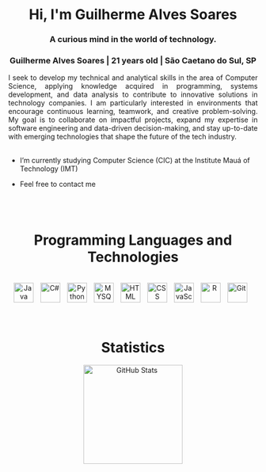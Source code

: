 <!DOCTYPE html>
<html lang="en">
<head>
  <meta charset="UTF-8" />
  <title>Guilherme Alves Soares</title>
</head>
<body>

  <h1 align="center">Hi, I'm Guilherme Alves Soares <br /> </h1>

  <h3 align="center">A curious mind in the world of technology. <br/> </h3>
  <h3 align="center">Guilherme Alves Soares | 21 years old | São Caetano do Sul, SP <br/> </h3>   

  <div style="text-align: justify; max-width: 700px; margin: 0 auto;">
    I seek to develop my technical and analytical skills in the area of Computer Science, applying knowledge acquired in programming, systems development, and data analysis to contribute to innovative solutions in technology companies. I am particularly interested in environments that encourage continuous learning, teamwork, and creative problem-solving. My goal is to collaborate on impactful projects, expand my expertise in software engineering and data-driven decision-making, and stay up-to-date with emerging technologies that shape the future of the tech industry.
  </div>

  <br/>

  - I’m currently studying Computer Science (CIC) at the Institute Mauá of Technology (IMT)

  - Feel free to contact me
  <br/>
  <br/>

  <h1 align="center">Programming Languages and Technologies <br /> </h1>

  <div align="center" style="display: inline_block"><br>
    <img 
        align="center" 
        alt="Java"
        title="Java" 
        width="40px" 
        style="padding-right: 10px;" 
        src="https://cdn.jsdelivr.net/gh/devicons/devicon@latest/icons/java/java-original.svg"
    />
    <img 
        align="center" 
        alt="C#"
        title="C#" 
        width="40px" 
        style="padding-right: 10px;" 
        src="https://cdn.jsdelivr.net/gh/devicons/devicon@latest/icons/csharp/csharp-original.svg" 
    />
    <img 
        align="center" 
        alt="Python" 
        title="Python"
        width="40px" 
        style="padding-right: 10px;" 
        src="https://cdn.jsdelivr.net/gh/devicons/devicon@latest/icons/python/python-original.svg" 
    />
    <img 
        align="center" 
        alt="MYSQL" 
        title="MYSQL"
        width="40px" 
        style="padding-right: 10px;" 
        src="https://cdn.jsdelivr.net/gh/devicons/devicon@latest/icons/mysql/mysql-original.svg" 
    />
    <img 
        align="center" 
        alt="HTML"
        title="HTML" 
        width="40px" 
        style="padding-right: 10px;" 
        src="https://cdn.jsdelivr.net/gh/devicons/devicon@latest/icons/html5/html5-original.svg" 
    />
    <img 
        align="center" 
        alt="CSS" 
        title="CSS"
        width="40px" 
        style="padding-right: 10px;" 
        src="https://cdn.jsdelivr.net/gh/devicons/devicon@latest/icons/css3/css3-original.svg" 
    />
    <img 
        align="center" 
        alt="JavaScript" 
        title="JavaScript"
        width="40px" 
        style="padding-right: 10px;" 
        src="https://cdn.jsdelivr.net/gh/devicons/devicon@latest/icons/javascript/javascript-original.svg" 
    />
    <img 
        align="center" 
        alt="R" 
        title="R"
        width="40px" 
        style="padding-right: 10px;" 
        src="https://cdn.jsdelivr.net/gh/devicons/devicon@latest/icons/r/r-original.svg" 
    /> 
    <img 
        align="center" 
        alt="Git" 
        title="Git"
        width="40px" 
        style="padding-right: 10px;" 
        src="https://cdn.jsdelivr.net/gh/devicons/devicon@latest/icons/git/git-original.svg" 
    />
  </div>
  <br/>
  <br/>

  <h1 align="center"> Statistics </h1>

  <div align="center">
    <img 
        align="center" 
        alt="GitHub Stats" 
        height="200" 
        src="https://github-readme-stats.vercel.app/api/top-langs/?username=GAlvSoares&theme=gruvbox&layout=compact&custom_title=Most Used Languages&langs_count=9" 
    />
  </div>

</body>
</html>
